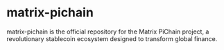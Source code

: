 # matrix-pichain
matrix-pichain is the official repository for the Matrix PiChain project, a revolutionary stablecoin ecosystem designed to transform global finance. 
